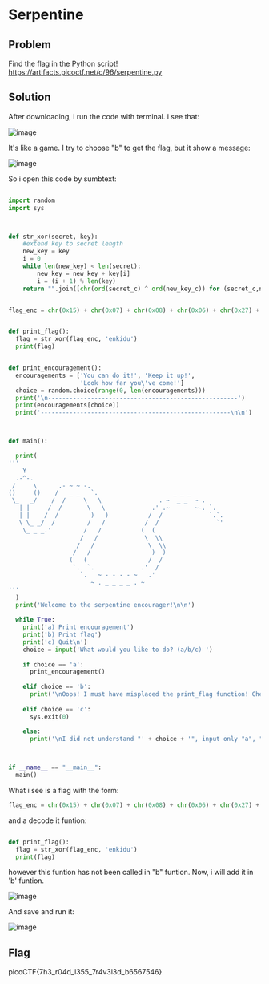 # Serpentine 
## Problem 
Find the flag in the Python script! 
https://artifacts.picoctf.net/c/96/serpentine.py
## Solution 
After downloading, i run the code with terminal. i see that: 

![image](https://user-images.githubusercontent.com/84562630/160248719-53187bb5-0405-48cf-a349-cb988b7f19cf.png)

It's like a game. I try to choose "b" to get the flag, but it show a message:

![image](https://user-images.githubusercontent.com/84562630/160248862-ba4226db-0655-4e95-bce7-d6933c8ab670.png)

So i open this code by sumbtext: 
```python 

import random
import sys



def str_xor(secret, key):
    #extend key to secret length
    new_key = key
    i = 0
    while len(new_key) < len(secret):
        new_key = new_key + key[i]
        i = (i + 1) % len(key)        
    return "".join([chr(ord(secret_c) ^ ord(new_key_c)) for (secret_c,new_key_c) in zip(secret,new_key)])


flag_enc = chr(0x15) + chr(0x07) + chr(0x08) + chr(0x06) + chr(0x27) + chr(0x21) + chr(0x23) + chr(0x15) + chr(0x5c) + chr(0x01) + chr(0x57) + chr(0x2a) + chr(0x17) + chr(0x5e) + chr(0x5f) + chr(0x0d) + chr(0x3b) + chr(0x19) + chr(0x56) + chr(0x5b) + chr(0x5e) + chr(0x36) + chr(0x53) + chr(0x07) + chr(0x51) + chr(0x18) + chr(0x58) + chr(0x05) + chr(0x57) + chr(0x11) + chr(0x3a) + chr(0x0c) + chr(0x5d) + chr(0x5c) + chr(0x52) + chr(0x42) + chr(0x50) + chr(0x5a) + chr(0x5d) + chr(0x14)


def print_flag():
  flag = str_xor(flag_enc, 'enkidu')
  print(flag)


def print_encouragement():
  encouragements = ['You can do it!', 'Keep it up!', 
                    'Look how far you\'ve come!']
  choice = random.choice(range(0, len(encouragements)))
  print('\n-----------------------------------------------------')
  print(encouragements[choice])
  print('-----------------------------------------------------\n\n')



def main():

  print(
'''
    Y
  .-^-.
 /     \      .- ~ ~ -.
()     ()    /   _ _   `.                     _ _ _
 \_   _/    /  /     \   \                . ~  _ _  ~ .
   | |     /  /       \   \             .' .~       ~-. `.
   | |    /  /         )   )           /  /             `.`.
   \ \_ _/  /         /   /           /  /                `'
    \_ _ _.'         /   /           (  (
                    /   /             \  \\
                   /   /               \  \\
                  /   /                 )  )
                 (   (                 /  /
                  `.  `.             .'  /
                    `.   ~ - - - - ~   .'
                       ~ . _ _ _ _ . ~
'''
  )
  print('Welcome to the serpentine encourager!\n\n')
  
  while True:
    print('a) Print encouragement')
    print('b) Print flag')
    print('c) Quit\n')
    choice = input('What would you like to do? (a/b/c) ')
    
    if choice == 'a':
      print_encouragement()
      
    elif choice == 'b':
      print('\nOops! I must have misplaced the print_flag function! Check my source code!\n\n')
      
    elif choice == 'c':
      sys.exit(0)
      
    else:
      print('\nI did not understand "' + choice + '", input only "a", "b" or "c"\n\n')



if __name__ == "__main__":
  main()

```
What i see is a flag with the form: 
```python 
flag_enc = chr(0x15) + chr(0x07) + chr(0x08) + chr(0x06) + chr(0x27) + chr(0x21) + chr(0x23) + chr(0x15) + chr(0x5c) + chr(0x01) + chr(0x57) + chr(0x2a) + chr(0x17) + chr(0x5e) + chr(0x5f) + chr(0x0d) + chr(0x3b) + chr(0x19) + chr(0x56) + chr(0x5b) + chr(0x5e) + chr(0x36) + chr(0x53) + chr(0x07) + chr(0x51) + chr(0x18) + chr(0x58) + chr(0x05) + chr(0x57) + chr(0x11) + chr(0x3a) + chr(0x0c) + chr(0x5d) + chr(0x5c) + chr(0x52) + chr(0x42) + chr(0x50) + chr(0x5a) + chr(0x5d) + chr(0x14)
```
and a decode it funtion: 
```python 

def print_flag():
  flag = str_xor(flag_enc, 'enkidu')
  print(flag)
```

however this funtion has not been called in "b" funtion. Now, i will add it in 'b' funtion. 

![image](https://user-images.githubusercontent.com/84562630/160249183-ad4038c1-7762-45ba-aaf8-e99e0a8a4cf0.png)

And save and run it: 

![image](https://user-images.githubusercontent.com/84562630/160249230-df7bb92b-b012-44ee-86a1-fd4b46c84a09.png)

## Flag
picoCTF{7h3_r04d_l355_7r4v3l3d_b6567546}






